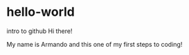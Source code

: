 # hello-world
intro to github
Hi there!

My name is Armando and this one of my first steps to coding!
